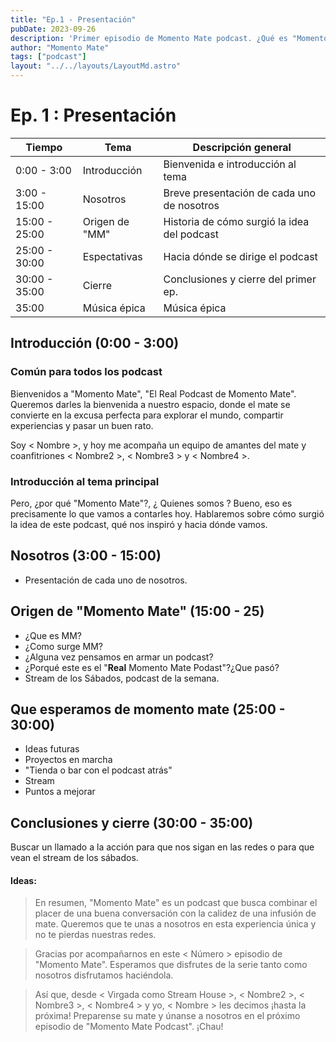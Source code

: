 ```yaml
---
title: "Ep.1 - Presentación"
pubDate: 2023-09-26
description: 'Primer episodio de Momento Mate podcast. ¿Qué es "Momento Mate"?, ¿Cómo surge? y ¿Quienes somos?'
author: "Momento Mate"
tags: ["podcast"]
layout: "../../layouts/LayoutMd.astro"
---
```


# Ep. 1 : Presentación

| Tiempo        | Tema           | Descripción general                         |
| ------------- | -------------- | ------------------------------------------- |
| 0:00 - 3:00   | Introducción   | Bienvenida e introducción al tema           |
| 3:00 - 15:00  | Nosotros       | Breve presentación de cada uno de nosotros  |
| 15:00 - 25:00 | Origen de "MM" | Historia de cómo surgió la idea del podcast |
| 25:00 - 30:00 | Espectativas   | Hacia dónde se dirige el podcast            |
| 30:00 - 35:00 | Cierre         | Conclusiones y cierre del primer ep.        |
| 35:00         | Música épica   | Música épica                                |

## Introducción (0:00 - 3:00)

### Común para todos los podcast

Bienvenidos a "Momento Mate", "El Real Podcast de Momento Mate". Queremos darles la bienvenida a nuestro espacio, donde el mate se convierte en la excusa perfecta para explorar el mundo, compartir experiencias y pasar un buen rato.

Soy < Nombre >, y hoy me acompaña un equipo de amantes del mate y coanfitriones < Nombre2 >, < Nombre3 > y < Nombre4 >.

### Introducción al tema principal

Pero, ¿por qué "Momento Mate"?, ¿ Quienes somos ? Bueno, eso es precisamente lo que vamos a contarles hoy. Hablaremos sobre cómo surgió la idea de este podcast, qué nos inspiró y hacia dónde vamos.

## Nosotros (3:00 - 15:00)

- Presentación de cada uno de nosotros.

## Origen de "Momento Mate" (15:00 - 25)

- ¿Que es MM?
- ¿Como surge MM?
- ¿Alguna vez pensamos en armar un podcast?
- ¿Porqué este es el "**Real** Momento Mate Podast"?¿Que pasó?
- Stream de los Sábados, podcast de la semana.

## Que esperamos de momento mate (25:00 - 30:00)

- Ideas futuras
- Proyectos en marcha
- "Tienda o bar con el podcast atrás"
- Stream
- Puntos a mejorar

## Conclusiones y cierre (30:00 - 35:00)

Buscar un llamado a la acción para que nos sigan en las redes o para que vean el stream de los sábados.

#### Ideas:

> En resumen, "Momento Mate" es un podcast que busca combinar el placer de una buena conversación con la calidez de una infusión de mate. Queremos que te unas a nosotros en esta experiencia única y no te pierdas nuestras redes.

> Gracias por acompañarnos en este < Número > episodio de "Momento Mate". Esperamos que disfrutes de la serie tanto como nosotros disfrutamos haciéndola.

> Así que, desde < Virgada como Stream House >, < Nombre2 >, < Nombre3 >, < Nombre4 > y yo, < Nombre > les decimos ¡hasta la próxima! Preparense su mate y únanse a nosotros en el próximo episodio de "Momento Mate Podcast". ¡Chau!
